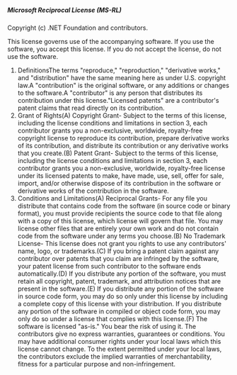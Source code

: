 ﻿##### Microsoft Reciprocal License (MS-RL)

Copyright (c) .NET Foundation and contributors.

This license governs use of the accompanying software. If you use the software, you accept this license. If you do not accept the license, do not use the software.
1. DefinitionsThe terms "reproduce," "reproduction," "derivative works," and "distribution" have the same meaning here as under U.S. copyright law.A "contribution" is the original software, or any additions or changes to the software.A "contributor" is any person that distributes its contribution under this license."Licensed patents" are a contributor's patent claims that read directly on its contribution.
2. Grant of Rights(A) Copyright Grant- Subject to the terms of this license, including the license conditions and limitations in section 3, each contributor grants you a non-exclusive, worldwide, royalty-free copyright license to reproduce its contribution, prepare derivative works of its contribution, and distribute its contribution or any derivative works that you create.(B) Patent Grant- Subject to the terms of this license, including the license conditions and limitations in section 3, each contributor grants you a non-exclusive, worldwide, royalty-free license under its licensed patents to make, have made, use, sell, offer for sale, import, and/or otherwise dispose of its contribution in the software or derivative works of the contribution in the software.
3. Conditions and Limitations(A) Reciprocal Grants- For any file you distribute that contains code from the software (in source code or binary format), you must provide recipients the source code to that file along with a copy of this license, which license will govern that file. You may license other files that are entirely your own work and do not contain code from the software under any terms you choose.(B) No Trademark License- This license does not grant you rights to use any contributors' name, logo, or trademarks.(C) If you bring a patent claim against any contributor over patents that you claim are infringed by the software, your patent license from such contributor to the software ends automatically.(D) If you distribute any portion of the software, you must retain all copyright, patent, trademark, and attribution notices that are present in the software.(E) If you distribute any portion of the software in source code form, you may do so only under this license by including a complete copy of this license with your distribution. If you distribute any portion of the software in compiled or object code form, you may only do so under a license that complies with this license.(F) The software is licensed "as-is." You bear the risk of using it. The contributors give no express warranties, guarantees or conditions. You may have additional consumer rights under your local laws which this license cannot change. To the extent permitted under your local laws, the contributors exclude the implied warranties of merchantability, fitness for a particular purpose and non-infringement.

